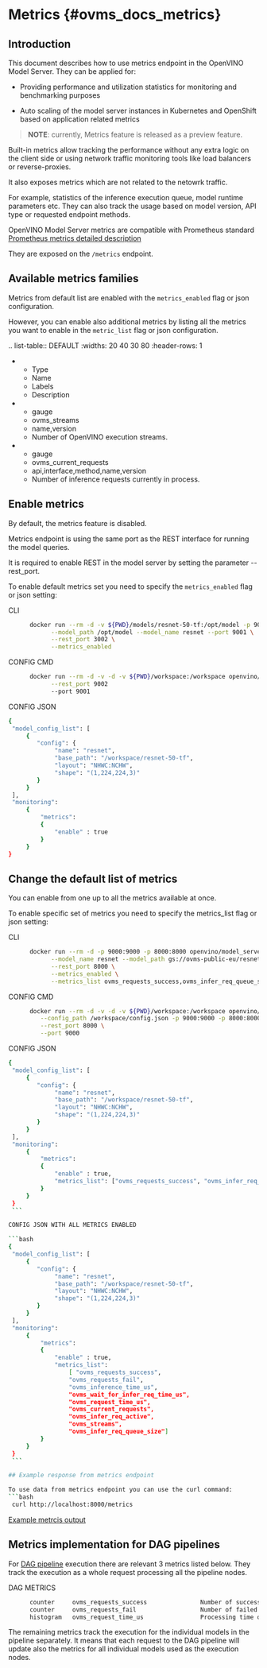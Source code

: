 # Metrics {#ovms_docs_metrics}

## Introduction

This document describes how to use metrics endpoint in the OpenVINO Model Server. They can be applied for:

- Providing performance and utilization statistics for monitoring and benchmarking purposes

- Auto scaling of the model server instances in Kubernetes and OpenShift based on application related metrics

> **NOTE**: currently, Metrics feature is released as a preview feature.

Built-in metrics allow tracking the performance without any extra logic on the client side or using network traffic monitoring tools like load balancers or reverse-proxies.

It also exposes metrics which are not related to the netowrk traffic. 

For example, statistics of the inference execution queue, model runtime parameters etc. They can also track the usage based on model version, API type or requested endpoint methods.

OpenVINO Model Server metrics are compatible with Prometheus standard [Prometheus metrics detailed description](https://prometheus.io/docs)

They are exposed on the `/metrics` endpoint.

## Available metrics families

Metrics from default list are enabled with the `metrics_enabled` flag or json configuration.

However, you can enable also additional metrics by listing all the metrics you want to enable in the `metric_list` flag or json configuration.

.. list-table:: DEFAULT
   :widths: 20 40 30 80
   :header-rows: 1

   * - Type
     - Name
     - Labels
     - Description
   * - gauge
     - ovms_streams
     - name,version
     - Number of OpenVINO execution streams.
   * - gauge
     - ovms_current_requests
     - api,interface,method,name,version
     - Number of inference requests currently in process.

## Enable metrics

By default, the metrics feature is disabled.

Metrics endpoint is using the same port as the REST interface for running the model queries.

It is required to enable REST in the model server by setting the parameter --rest_port.

To enable default metrics set you need to specify the `metrics_enabled` flag or json setting:

CLI

   ```bash
         docker run --rm -d -v ${PWD}/models/resnet-50-tf:/opt/model -p 9001:9001 -p 9002:9002 openvino/model_server:latest \
               --model_path /opt/model --model_name resnet --port 9001 \
               --rest_port 3002 \
               --metrics_enabled
   ```

CONFIG CMD

   ```bash
         docker run --rm -d -v -d -v ${PWD}/workspace:/workspace openvino/model_server --config_path /workspace/config.json -p 9001:9001 -p 9002:9002 openvino/model_server:latest \
               --rest_port 9002
               --port 9001
   ```

CONFIG JSON

   ```bash
   {
    "model_config_list": [
        {
           "config": {
                "name": "resnet",
                "base_path": "/workspace/resnet-50-tf",
                "layout": "NHWC:NCHW",
                "shape": "(1,224,224,3)"
           }
        }
    ],
    "monitoring":
        {
            "metrics":
            {
                "enable" : true
            }
        }
   }
   ```

## Change the default list of metrics

You can enable from one up to all the metrics available at once.

To enable specific set of metrics you need to specify the metrics_list flag or json setting:

CLI

   ```bash
         docker run --rm -d -p 9000:9000 -p 8000:8000 openvino/model_server:latest \
               --model_name resnet --model_path gs://ovms-public-eu/resnet50  --port 9000 \
               --rest_port 8000 \
               --metrics_enabled \
               --metrics_list ovms_requests_success,ovms_infer_req_queue_size
   ```

CONFIG CMD

   ```bash
         docker run --rm -d -v -d -v ${PWD}/workspace:/workspace openvino/model_server \
            --config_path /workspace/config.json -p 9000:9000 -p 8000:8000 openvino/model_server:latest \
            --rest_port 8000 \
            --port 9000
   ```

CONFIG JSON

   ```bash
   {
    "model_config_list": [
        {
           "config": {
                "name": "resnet",
                "base_path": "/workspace/resnet-50-tf",
                "layout": "NHWC:NCHW",
                "shape": "(1,224,224,3)"
           }
        }
    ],
    "monitoring":
        {
            "metrics":
            {
                "enable" : true,
                "metrics_list": ["ovms_requests_success", "ovms_infer_req_queue_size"]
            }
        }
    }
    ```

CONFIG JSON WITH ALL METRICS ENABLED

```bash
   {
    "model_config_list": [
        {
           "config": {
                "name": "resnet",
                "base_path": "/workspace/resnet-50-tf",
                "layout": "NHWC:NCHW",
                "shape": "(1,224,224,3)"
           }
        }
    ],
    "monitoring":
        {
            "metrics":
            {
                "enable" : true,
                "metrics_list": 
                    [ "ovms_requests_success",
                    "ovms_requests_fail",
                    "ovms_inference_time_us",
                    "ovms_wait_for_infer_req_time_us",
                    "ovms_request_time_us",
                    "ovms_current_requests",
                    "ovms_infer_req_active",
                    "ovms_streams",
                    "ovms_infer_req_queue_size"]
            }
        }
    }
    ```

## Example response from metrics endpoint

To use data from metrics endpoint you can use the curl command:
```bash
    curl http://localhost:8000/metrics
```
[Example metrcis output](./metrics_output.log)

## Metrics implementation for DAG pipelines

For [DAG pipeline](dag_scheduler.md) execution there are relevant 3 metrics listed below.
They track the execution as a whole request processing all the pipeline nodes. 

DAG METRICS

   ```bash
         counter     ovms_requests_success               Number of successful requests to a model or a DAG.
         counter     ovms_requests_fail                  Number of failed requests to a model or a DAG.
         histogram   ovms_request_time_us                Processing time of requests to a model or a DAG.
   ```

The remaining metrics track the execution for the individual models in the pipeline separately.
It means that each request to the DAG pipeline will update also the metrics for all individual models used as the execution nodes.
